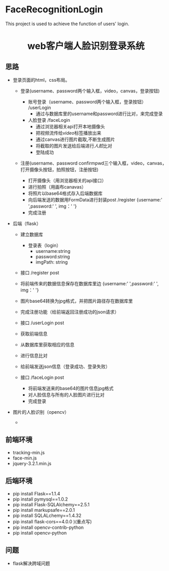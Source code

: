 # FaceRecognitionLogin
This project is used to achieve the function of users' login.
<center>
    <h1>web客户端人脸识别登录系统</h1>
</center>


## 思路

* 登录页面的html，css布局。

  * 登录(username、password两个输入框，video，canvas，登录按钮)

    * 账号登录（username、password两个输入框，登录按钮）   /userLogin
      * 通过与数据库里的username和password进行比对，来完成登录
    * 人脸登录                 /faceLogin
      * 通过浏览器相关api打开本地摄像头
      * 把视频流传给*video*标签播放出来
      * 通过canvas进行图片截取,不断生成图片
      * 将截取的图片发送给后端进行*人脸*比对
      * 登陆成功
  * 注册(username、password   confirmpwd三个输入框，video，canvas，打开摄像头按钮，拍照按钮，注册按钮)
  
    * 打开摄像头（用浏览器相关的api接口）
    * 进行拍照（用画布canavas）
    * 将照片以base64格式存入后端数据库
    * 向后端发送的数据用FormData进行封装post  /register    {username:' ',password:' ', img：' '}
    * 完成注册
  
* 后端（flask）

  * 建立数据库
    * 登录表（login）
      * username:string
      * password:string
      * imgPath: string

  *  接口   /register   post  
    * 将前端传来的数据信息保存在数据库里边   {username:' ',password:' ', img：' '}
    * 图片base64转换为jpg格式，并把图片路径存在数据库里
    * 完成注册功能（给前端返回注册成功的json请求）

  *  接口   /userLogin  post
    * 获取前端信息
    * 从数据库里获取相应的信息
    * 进行信息比对
    * 给前端发送json信息（登录成功、登录失败）

  * 接口     /faceLogin     post  
    * 将前端发送来的base64的图片信息jpg格式
    * 对人脸信息与所有的人脸图片进行比对 
    * 完成登录

* 图片的人脸识别（opencv）

  * 
  
  
  
  



## 前端环境

* tracking-min.js   
* face-min.js
* jquery-3.2.1.min.js





## 后端环境

* pip install Flask==1.1.4
* pip install pymysql==1.0.2
* pip install Flask-SQLAlchemy==2.5.1
* pip install markupsafe==2.0.1
* pip install SQLALchemy==1.4.32 
* pip install flask-cors==4.0.0  )(重点写)
* pip install opencv-contrib-python
* pip install  opencv-python 



## 问题

* flask解决跨域问题
